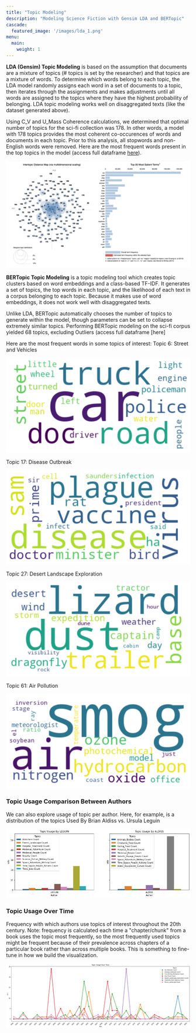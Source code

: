```yaml
---
title: "Topic Modeling"
description: "Modeling Science Fiction with Gensim LDA and BERTopic"
cascade:
  featured_image: '/images/lda_1.png'
menu:
  main:
    weight: 1
---
```

**LDA (Gensim) Topic Modeling** is based on the assumption that documents are a mixture of topics (# topics is set by the researcher) and that topics are a mixture of words. To determine which words belong to each topic, the LDA model randomly assigns each word in a set of documents to a topic, then iterates through the assignments and makes adjustments until all words are assigned to the topics where they have the highest probability of belonging. LDA topic modeling works well on disaggregated texts (like the dataset generated above). 

Using C_V and U_Mass Coherence calculations, we determined that optimal number of topics for the sci-fi collection was 178. In other words, a model with 178 topics provides the most coherent co-occurences of words and documents in each topic. Prior to this analysis, all stopwords and non-English words were removed. Here are the most frequent words present in the top topics in the model (access full dataframe [here](https://github.com/SF-Nexus/extracted-features/blob/main/data/LDA_output/LDA_topics_keywords_df.csv)).

<img src="https://github.com/SF-Nexus/sf-nexus-hugo-site/blob/main/static/images/lda_1.png">

**BERTopic Topic Modeling** is a topic modeling tool which creates topic clusters based on word embeddings and a class-based TF-IDF. It generates a set of topics, the top words in each topic, and the likelihood of each text in a corpus belonging to each topic. Because it makes use of word embeddings, it does not work well with disaggregated texts. 

Unlike LDA, BERTopic automatically chooses the number of topics to generate within the model, though parameters can be set to collapse extremely similar topics. Performing BERTopic modeling on the sci-fi corpus yielded 68 topics, excluding Outliers (access full dataframe [here]

Here are the most frequent words in some topics of interest: 
Topic 6: Street and Vehicles

![image](/static/images/BERTopic_Street_Car_Driving_WordCloud.png)

Topic 17: Disease Outbreak

![image](/static/images/BERTopic_Disease_Outbreak_WordCloud.png "Disease_Word_Cloud")

Topic 27: Desert Landscape Exploration

![image](/static/images/BERTopic_Desert_Landscape_Exploration_WordCloud.png "Desert_Word_Cloud")

Topic 61: Air Pollution

![image](/static/images/BERTopic_Air_Pollution_WordCloud.png "Air_Pollution_Word_Cloud")


### Topic Usage Comparison Between Authors

We can also explore usage of topic per author. Here, for example, is a distribution of the topics Used By Brian Aldiss vs. Ursula Leguin

![image](/static/images/BERTopic_Topic_Use_Comparison_Between_Aldiss_Leguin.png "Aldiss_Leguin_Topic_Comparison")

### Topic Usage Over Time

Frequency with which authors use topics of interest throughout the 20th century. 
Note: frequency is calculated each time a "chapter/chunk" from a book uses the topic most frequently, so the most frequently used topics might be frequent because of their prevalence across chapters of a particular book rather than across multiple books. This is something to fine-tune in how we build the visualization.

![image](/static/images/BERTopic_Topic_Usage_over_Time.png "Topic_Use_Over_Time")
